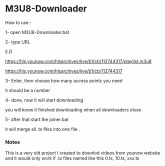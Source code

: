 # M3U8-Downloader

How to use :

1- open M3U8-Downloader.bat

2- type URL

  E.G
  
  https://hls.younow.com/hlsarchives/live/b1/cb/112744317/playlist.m3u8
  
  https://hls.younow.com/hlsarchives/live/b1/cb/112744317
  
3- Enter, then choose how many access points you need 

  it should be a number
  
4- done, now it will start downloading

  you will know it finished downloading when all downloaders close
  
5- after that start the joiner.bat

  it will merge all .ts files into one file .

### Notes
This is a very old project I created to downlod videos from younow website 
and it would only work if .ts files named like this 0.ts, 10.ts, xxx.ts
